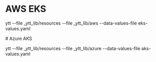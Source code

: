 # AWS EKS

ytt --file _ytt_lib/resources --file _ytt_lib/aws --data-values-file eks-values.yaml

# Azure AKS

ytt --file _ytt_lib/resources --file _ytt_lib/azure --data-values-file aks-values.yaml